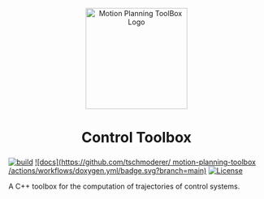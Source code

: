 <div id="motion-planning-toolbox-logo" align="center">
    <br />
    <img src="#" alt="Motion Planning ToolBox Logo" width="200"/>
    <h1>Control Toolbox</h1>
    <h3></h3>
</div>

[![build](https://github.com/tschmoderer/control-toolbox/actions/workflows/cmake.yml/badge.svg?branch=main)](https://github.com/tschmoderer/control-toolbox/actions/workflows/cmake.yml) [![docs](https://github.com/tschmoderer/
motion-planning-toolbox /actions/workflows/doxygen.yml/badge.svg?branch=main)](https://tschmoderer.github.io/control-toolbox/html/index.html) [![License](https://img.shields.io/badge/License-GPL%20v3-blue.svg)](https://github.com/tschmoderer/control-toolbox/blob/master/LICENSE)



A C++ toolbox for the computation of trajectories of control systems.
